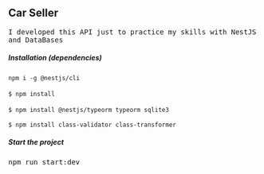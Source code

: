 <h2>Car Seller</h2>
<p><samp>I developed this API just to practice my skills with NestJS and DataBases</samp></p>
<h5>Installation (dependencies)</h5>
<pre>
<code>npm i -g @nestjs/cli</code> <br>
<code>$ npm install</code> <br>
<code>$ npm install @nestjs/typeorm typeorm sqlite3</code> <br>
<code>$ npm install class-validator class-transformer</code>
</pre>

<h5>Start the project</h5>
<pre>npm run start:dev</pre>
